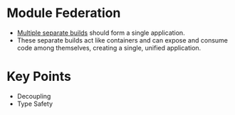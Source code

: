 # Module Federation
- [Multiple separate builds](https://webpack.js.org/concepts/module-federation/) should form a single application. 
- These separate builds act like containers and can expose and consume code among themselves, creating a single, unified application.

# Key Points
- Decoupling
- Type Safety